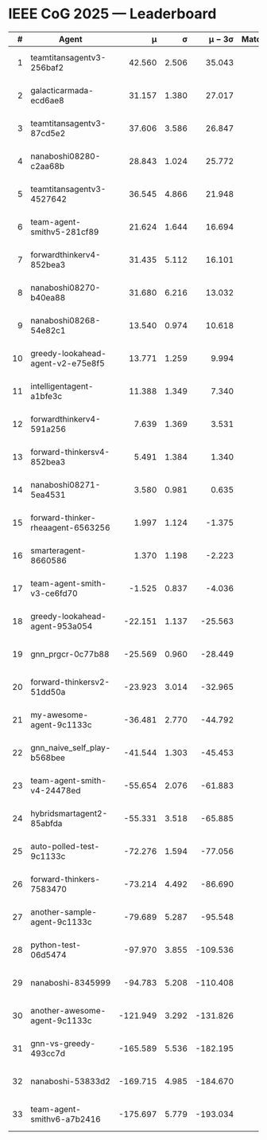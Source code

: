 # IEEE CoG 2025 — Leaderboard

| # | Agent | μ | σ | μ − 3σ | Matches | Updated |
|---:|---|---:|---:|---:|---:|---|
| 1 | teamtitansagentv3-256baf2 | 42.560 | 2.506 | 35.043 | 200 | 2025-08-31 22:14 |
| 2 | galacticarmada-ecd6ae8 | 31.157 | 1.380 | 27.017 | 180 | 2025-08-31 22:14 |
| 3 | teamtitansagentv3-87cd5e2 | 37.606 | 3.586 | 26.847 | 120 | 2025-08-31 22:14 |
| 4 | nanaboshi08280-c2aa68b | 28.843 | 1.024 | 25.772 | 160 | 2025-08-31 22:14 |
| 5 | teamtitansagentv3-4527642 | 36.545 | 4.866 | 21.948 | 60 | 2025-08-31 22:14 |
| 6 | team-agent-smithv5-281cf89 | 21.624 | 1.644 | 16.694 | 120 | 2025-08-31 22:14 |
| 7 | forwardthinkerv4-852bea3 | 31.435 | 5.112 | 16.101 | 45 | 2025-08-31 22:14 |
| 8 | nanaboshi08270-b40ea88 | 31.680 | 6.216 | 13.032 | 80 | 2025-08-31 22:14 |
| 9 | nanaboshi08268-54e82c1 | 13.540 | 0.974 | 10.618 | 220 | 2025-08-31 22:14 |
| 10 | greedy-lookahead-agent-v2-e75e8f5 | 13.771 | 1.259 | 9.994 | 240 | 2025-08-31 22:14 |
| 11 | intelligentagent-a1bfe3c | 11.388 | 1.349 | 7.340 | 112 | 2025-08-31 22:14 |
| 12 | forwardthinkerv4-591a256 | 7.639 | 1.369 | 3.531 | 100 | 2025-08-31 22:14 |
| 13 | forward-thinkersv4-852bea3 | 5.491 | 1.384 | 1.340 | 60 | 2025-08-31 22:14 |
| 14 | nanaboshi08271-5ea4531 | 3.580 | 0.981 | 0.635 | 180 | 2025-08-31 22:14 |
| 15 | forward-thinker-rheaagent-6563256 | 1.997 | 1.124 | -1.375 | 160 | 2025-08-31 22:14 |
| 16 | smarteragent-8660586 | 1.370 | 1.198 | -2.223 | 180 | 2025-08-31 22:14 |
| 17 | team-agent-smith-v3-ce6fd70 | -1.525 | 0.837 | -4.036 | 120 | 2025-08-31 22:14 |
| 18 | greedy-lookahead-agent-953a054 | -22.151 | 1.137 | -25.563 | 140 | 2025-08-31 22:14 |
| 19 | gnn_prgcr-0c77b88 | -25.569 | 0.960 | -28.449 | 160 | 2025-08-31 22:14 |
| 20 | forward-thinkersv2-51dd50a | -23.923 | 3.014 | -32.965 | 60 | 2025-08-31 22:14 |
| 21 | my-awesome-agent-9c1133c | -36.481 | 2.770 | -44.792 | 100 | 2025-08-31 22:14 |
| 22 | gnn_naive_self_play-b568bee | -41.544 | 1.303 | -45.453 | 80 | 2025-08-31 22:14 |
| 23 | team-agent-smith-v4-24478ed | -55.654 | 2.076 | -61.883 | 120 | 2025-08-31 22:14 |
| 24 | hybridsmartagent2-85abfda | -55.331 | 3.518 | -65.885 | 177 | 2025-08-31 22:14 |
| 25 | auto-polled-test-9c1133c | -72.276 | 1.594 | -77.056 | 160 | 2025-08-31 22:14 |
| 26 | forward-thinkers-7583470 | -73.214 | 4.492 | -86.690 | 180 | 2025-08-31 22:14 |
| 27 | another-sample-agent-9c1133c | -79.689 | 5.287 | -95.548 | 80 | 2025-08-31 22:14 |
| 28 | python-test-06d5474 | -97.970 | 3.855 | -109.536 | 140 | 2025-08-31 22:14 |
| 29 | nanaboshi-8345999 | -94.783 | 5.208 | -110.408 | 80 | 2025-08-31 22:14 |
| 30 | another-awesome-agent-9c1133c | -121.949 | 3.292 | -131.826 | 140 | 2025-08-31 22:14 |
| 31 | gnn-vs-greedy-493cc7d | -165.589 | 5.536 | -182.195 | 180 | 2025-08-31 22:14 |
| 32 | nanaboshi-53833d2 | -169.715 | 4.985 | -184.670 | 180 | 2025-08-31 22:14 |
| 33 | team-agent-smithv6-a7b2416 | -175.697 | 5.779 | -193.034 | 160 | 2025-08-31 22:14 |
